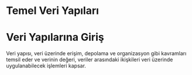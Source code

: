 # Temel Veri Yapıları

# Veri Yapılarına Giriş

Veri yapısı, veri üzerinde erişim, depolama ve organizasyon gibi kavramları temsil eder ve verinin değeri, veriler arasındaki ikişkileri veri üzerinde uygulanabilecek işlemleri kapsar.

<!--Veri yapıları devam...-->
